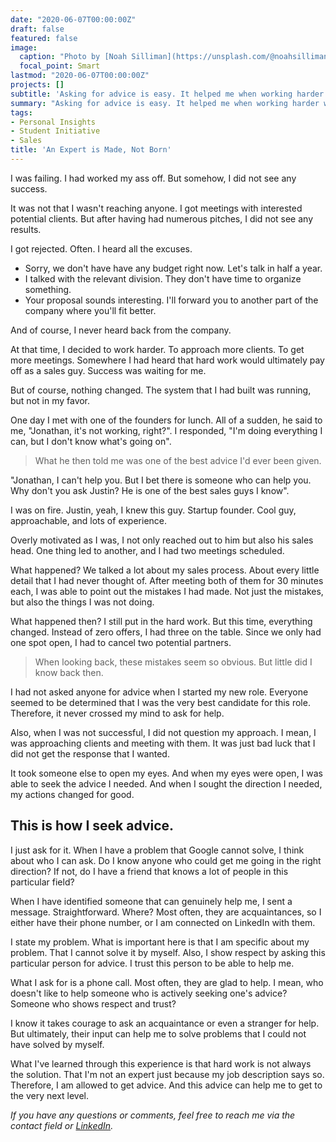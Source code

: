 ```yaml
---
date: "2020-06-07T00:00:00Z"
draft: false
featured: false
image:
  caption: "Photo by [Noah Silliman](https://unsplash.com/@noahsilliman) on [Unsplash](https://unsplash.com/photos/gzhyKEo_cbU)"
  focal_point: Smart
lastmod: "2020-06-07T00:00:00Z"
projects: []
subtitle: 'Asking for advice is easy. It helped me when working harder was not the answer.'
summary: "Asking for advice is easy. It helped me when working harder was not the answer."
tags: 
- Personal Insights
- Student Initiative
- Sales
title: 'An Expert is Made, Not Born'
---
```


I was failing. I had worked my ass off. But somehow, I did not see any success.

It was not that I wasn't reaching anyone. I got meetings with interested potential clients. But after having had numerous pitches, I did not see any results.

I got rejected. Often. I heard all the excuses.

* Sorry, we don't have have any budget right now. Let's talk in half a year.
* I talked with the relevant division. They don't have time to organize something.
* Your proposal sounds interesting. I'll forward you to another part of the company where you'll fit better.

And of course, I never heard back from the company.

At that time, I decided to work harder. To approach more clients. To get more meetings. Somewhere I had heard that hard work would ultimately pay off as a sales guy. Success was waiting for me.

But of course, nothing changed. The system that I had built was running, but not in my favor.

One day I met with one of the founders for lunch. All of a sudden, he said to me, "Jonathan, it's not working, right?". I responded, "I'm doing everything I can, but I don't know what's going on".

>What he then told me was one of the best advice I'd ever been given.

"Jonathan, I can't help you. But I bet there is someone who can help you. Why don't you ask Justin? He is one of the best sales guys I know".

I was on fire. Justin, yeah, I knew this guy. Startup founder. Cool guy, approachable, and lots of experience.

Overly motivated as I was, I not only reached out to him but also his sales head. One thing led to another, and I had two meetings scheduled.

What happened? We talked a lot about my sales process. About every little detail that I had never thought of. After meeting both of them for 30 minutes each, I was able to point out the mistakes I had made. Not just the mistakes, but also the things I was not doing.

What happened then? I still put in the hard work. But this time, everything changed. Instead of zero offers, I had three on the table. Since we only had one spot open, I had to cancel two potential partners.

>When looking back, these mistakes seem so obvious. But little did I know back then.

I had not asked anyone for advice when I started my new role. Everyone seemed to be determined that I was the very best candidate for this role. Therefore, it never crossed my mind to ask for help.

Also, when I was not successful, I did not question my approach. I mean, I was approaching clients and meeting with them. It was just bad luck that I did not get the response that I wanted.

It took someone else to open my eyes. And when my eyes were open, I was able to seek the advice I needed. And when I sought the direction I needed, my actions changed for good.

## This is how I seek advice.

I just ask for it. When I have a problem that Google cannot solve, I think about who I can ask. Do I know anyone who could get me going in the right direction? If not, do I have a friend that knows a lot of people in this particular field?

When I have identified someone that can genuinely help me, I sent a message. Straightforward. Where? Most often, they are acquaintances, so I either have their phone number, or I am connected on LinkedIn with them.

I state my problem. What is important here is that I am specific about my problem. That I cannot solve it by myself. Also, I show respect by asking this particular person for advice. I trust this person to be able to help me.

What I ask for is a phone call. Most often, they are glad to help. I mean, who doesn't like to help someone who is actively seeking one's advice? Someone who shows respect and trust?

I know it takes courage to ask an acquaintance or even a stranger for help. But ultimately, their input can help me to solve problems that I could not have solved by myself.

What I've learned through this experience is that hard work is not always the solution. That I'm not an expert just because my job description says so. Therefore, I am allowed to get advice. And this advice can help me to get to the very next level.

*If you have any questions or comments, feel free to reach me via the contact field or [LinkedIn](https://linkedin.com/in/jonathan-ratschat).*

